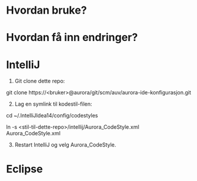 # Hvordan bruke?


# Hvordan få inn endringer?

# IntelliJ

1. Git clone dette repo:

git clone https://\<bruker\>@aurora/git/scm/auv/aurora-ide-konfigurasjon.git

2. Lag en symlink til kodestil-filen:

cd ~/.IntelliJIdea14/config/codestyles

ln -s \<stil-til-dette-repo\>/intellij/Aurora_CodeStyle.xml Aurora_CodeStyle.xml

3. Restart IntelliJ og velg Aurora_CodeStyle.

# Eclipse
